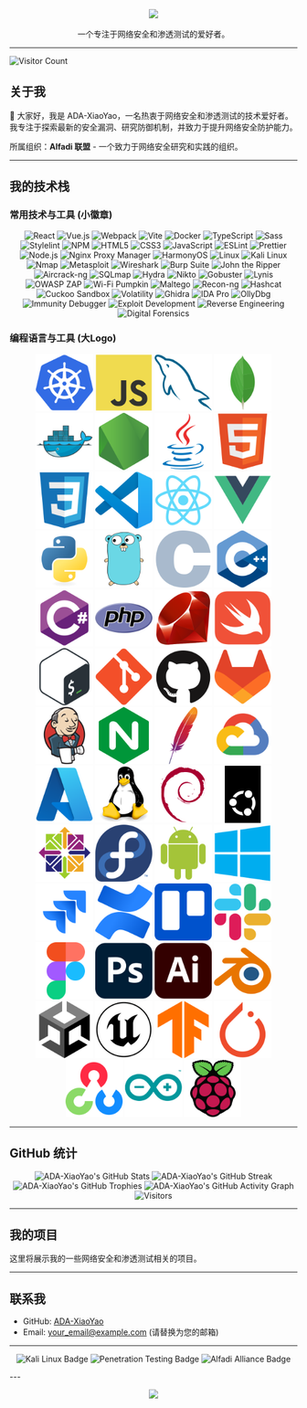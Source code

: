<p align="center">
<img src="https://capsule-render.vercel.app/api?type=waving&color=timeGradient&height=250&section=header&text=Xiao%20Yao&fontSize=80&fontAlign=50&fontAlignY=30&animation=twinkling" />
</p>

<p align="center">
  一个专注于网络安全和渗透测试的爱好者。
</p>

---
![Visitor Count](https://profile-counter.glitch.me/ADA-XiaoYao/count.svg)
## 关于我

👋 大家好，我是 ADA-XiaoYao，一名热衷于网络安全和渗透测试的技术爱好者。我专注于探索最新的安全漏洞、研究防御机制，并致力于提升网络安全防护能力。

所属组织：**Alfadi 联盟** - 一个致力于网络安全研究和实践的组织。

---

## 我的技术栈

### 常用技术与工具 (小徽章)

<p align="center">
  <img src="https://img.shields.io/badge/-React-61DAFB?style=for-the-badge&logo=react&logoColor=white" alt="React"/>
  <img src="https://img.shields.io/badge/-Vue.js-4FC08D?style=for-the-badge&logo=vue.js&logoColor=white" alt="Vue.js"/>
  <img src="https://img.shields.io/badge/-Webpack-8DD6F9?style=for-the-badge&logo=webpack&logoColor=white" alt="Webpack"/>
  <img src="https://img.shields.io/badge/-Vite-646CFF?style=for-the-badge&logo=vite&logoColor=white" alt="Vite"/>
  <img src="https://img.shields.io/badge/-Docker-2496ED?style=for-the-badge&logo=docker&logoColor=white" alt="Docker"/>
  <img src="https://img.shields.io/badge/-TypeScript-3178C6?style=for-the-badge&logo=typescript&logoColor=white" alt="TypeScript"/>
  <img src="https://img.shields.io/badge/-Sass-CC6699?style=for-the-badge&logo=sass&logoColor=white" alt="Sass"/>
  <img src="https://img.shields.io/badge/-Stylelint-263238?style=for-the-badge&logo=stylelint&logoColor=white" alt="Stylelint"/>
  <img src="https://img.shields.io/badge/-NPM-CB3837?style=for-the-badge&logo=npm&logoColor=white" alt="NPM"/>
  <img src="https://img.shields.io/badge/-HTML5-E34F26?style=for-the-badge&logo=html5&logoColor=white" alt="HTML5"/>
  <img src="https://img.shields.io/badge/-CSS3-1572B6?style=for-the-badge&logo=css3&logoColor=white" alt="CSS3"/>
  <img src="https://img.shields.io/badge/-JavaScript-F7DF1E?style=for-the-badge&logo=javascript&logoColor=black" alt="JavaScript"/>
  <img src="https://img.shields.io/badge/-ESLint-4B32C3?style=for-the-badge&logo=eslint&logoColor=white" alt="ESLint"/>
  <img src="https://img.shields.io/badge/-Prettier-F7B93E?style=for-the-badge&logo=prettier&logoColor=black" alt="Prettier"/>
  <img src="https://img.shields.io/badge/-Node.js-339933?style=for-the-badge&logo=node.js&logoColor=white" alt="Node.js"/>
  <img src="https://img.shields.io/badge/-Nginx%20Proxy%20Manager-009639?style=for-the-badge&logo=nginxproxymanager&logoColor=white" alt="Nginx Proxy Manager"/>
  <img src="https://img.shields.io/badge/-HarmonyOS-000000?style=for-the-badge&logo=huawei&logoColor=white" alt="HarmonyOS"/>
  <img src="https://img.shields.io/badge/-Linux-FCC624?style=for-the-badge&logo=linux&logoColor=black" alt="Linux"/>
  <img src="https://img.shields.io/badge/-Kali-5C7F8C?style=for-the-badge&logo=kali-linux&logoColor=white" alt="Kali Linux"/>
  <img src="https://img.shields.io/badge/-Nmap-E43F3F?style=for-the-badge&logo=nmap&logoColor=white" alt="Nmap"/>
  <img src="https://img.shields.io/badge/-Metasploit-FF4081?style=for-the-badge&logo=metasploit&logoColor=white" alt="Metasploit"/>
  <img src="https://img.shields.io/badge/-Wireshark-1679A7?style=for-the-badge&logo=wireshark&logoColor=white" alt="Wireshark"/>
  <img src="https://img.shields.io/badge/-Burp%20Suite-F06529?style=for-the-badge&logo=burpsuite&logoColor=white" alt="Burp Suite"/>
  <img src="https://img.shields.io/badge/-John%20the%20Ripper-A60000?style=for-the-badge&logo=johntheripper&logoColor=white" alt="John the Ripper"/>
  <img src="https://img.shields.io/badge/-Aircrack--ng-007ACC?style=for-the-badge&logo=aircrack-ng&logoColor=white" alt="Aircrack-ng"/>
  <img src="https://img.shields.io/badge/-SQLmap-607D8B?style=for-the-badge&logo=sqlmap&logoColor=white" alt="SQLmap"/>
  <img src="https://img.shields.io/badge/-Hydra-4CAF50?style=for-the-badge&logo=hydra&logoColor=white" alt="Hydra"/>
  <img src="https://img.shields.io/badge/-Nikto-FFC107?style=for-the-badge&logo=nikto&logoColor=black" alt="Nikto"/>
  <img src="https://img.shields.io/badge/-Gobuster-7B1FA2?style=for-the-badge&logo=gobuster&logoColor=white" alt="Gobuster"/>
  <img src="https://img.shields.io/badge/-Lynis-00BCD4?style=for-the-badge&logo=lynis&logoColor=white" alt="Lynis"/>
  <img src="https://img.shields.io/badge/-OWASP%20ZAP-FF5722?style=for-the-badge&logo=owasp&logoColor=white" alt="OWASP ZAP"/>
  <img src="https://img.shields.io/badge/-Wi--Fi%20Pumpkin-FF7F50?style=for-the-badge&logo=python&logoColor=white" alt="Wi-Fi Pumpkin"/>
  <img src="https://img.shields.io/badge/-Maltego-FFD700?style=for-the-badge&logo=maltego&logoColor=black" alt="Maltego"/>
  <img src="https://img.shields.io/badge/-Recon--ng-8A2BE2?style=for-the-badge&logo=python&logoColor=white" alt="Recon-ng"/>
  <img src="https://img.shields.io/badge/-Hashcat-800000?style=for-the-badge&logo=hashicorp&logoColor=white" alt="Hashcat"/>
  <img src="https://img.shields.io/badge/-Cuckoo%20Sandbox-008080?style=for-the-badge&logo=python&logoColor=white" alt="Cuckoo Sandbox"/>
  <img src="https://img.shields.io/badge/-Volatility-4682B4?style=for-the-badge&logo=python&logoColor=white" alt="Volatility"/>
  <img src="https://img.shields.io/badge/-Ghidra-6A5ACD?style=for-the-badge&logo=ghidra&logoColor=white" alt="Ghidra"/>
  <img src="https://img.shields.io/badge/-IDA%20Pro-FF4500?style=for-the-badge&logo=ida&logoColor=white" alt="IDA Pro"/>
  <img src="https://img.shields.io/badge/-OllyDbg-8B0000?style=for-the-badge&logo=windows&logoColor=white" alt="OllyDbg"/>
  <img src="https://img.shields.io/badge/-Immunity%20Debugger-4B0082?style=for-the-badge&logo=windows&logoColor=white" alt="Immunity Debugger"/>
  <img src="https://img.shields.io/badge/-Exploit%20Development-A52A2A?style=for-the-badge&logo=kali-linux&logoColor=white" alt="Exploit Development"/>
  <img src="https://img.shields.io/badge/-Reverse%20Engineering-2F4F4F?style=for-the-badge&logo=kali-linux&logoColor=white" alt="Reverse Engineering"/>
  <img src="https://img.shields.io/badge/-Digital%20Forensics-8B4513?style=for-the-badge&logo=kali-linux&logoColor=white" alt="Digital Forensics"/>
</p>

### 编程语言与工具 (大Logo)

<p align="center">
  <img src="https://raw.githubusercontent.com/devicons/devicon/master/icons/kubernetes/kubernetes-plain.svg" alt="Kubernetes" width="100"/>
  <img src="https://raw.githubusercontent.com/devicons/devicon/master/icons/javascript/javascript-original.svg" alt="JavaScript" width="100"/>
  <img src="https://raw.githubusercontent.com/devicons/devicon/master/icons/mysql/mysql-original.svg" alt="MySQL" width="100"/>
  <img src="https://raw.githubusercontent.com/devicons/devicon/master/icons/mongodb/mongodb-original.svg" alt="MongoDB" width="100"/>
  <img src="https://raw.githubusercontent.com/devicons/devicon/master/icons/docker/docker-original.svg" alt="Docker" width="100"/>
  <img src="https://raw.githubusercontent.com/devicons/devicon/master/icons/nodejs/nodejs-original.svg" alt="Node.js" width="100"/>
  <img src="https://raw.githubusercontent.com/devicons/devicon/master/icons/java/java-original.svg" alt="Java" width="100"/>
  <img src="https://raw.githubusercontent.com/devicons/devicon/master/icons/html5/html5-original.svg" alt="HTML5" width="100"/>
  <img src="https://raw.githubusercontent.com/devicons/devicon/master/icons/css3/css3-original.svg" alt="CSS3" width="100"/>
  <img src="https://raw.githubusercontent.com/devicons/devicon/master/icons/vscode/vscode-original.svg" alt="VS Code" width="100"/>
  <img src="https://raw.githubusercontent.com/devicons/devicon/master/icons/react/react-original.svg" alt="React" width="100"/>
  <img src="https://raw.githubusercontent.com/devicons/devicon/master/icons/vuejs/vuejs-original.svg" alt="Vue.js" width="100"/>
  <img src="https://raw.githubusercontent.com/devicons/devicon/master/icons/python/python-original.svg" alt="Python" width="100"/>
  <img src="https://raw.githubusercontent.com/devicons/devicon/master/icons/go/go-original.svg" alt="Go" width="100"/>
  <img src="https://raw.githubusercontent.com/devicons/devicon/master/icons/c/c-original.svg" alt="C" width="100"/>
  <img src="https://raw.githubusercontent.com/devicons/devicon/master/icons/cplusplus/cplusplus-original.svg" alt="C++" width="100"/>
  <img src="https://raw.githubusercontent.com/devicons/devicon/master/icons/csharp/csharp-original.svg" alt="C#" width="100"/>
  <img src="https://raw.githubusercontent.com/devicons/devicon/master/icons/php/php-original.svg" alt="PHP" width="100"/>
  <img src="https://raw.githubusercontent.com/devicons/devicon/master/icons/ruby/ruby-original.svg" alt="Ruby" width="100"/>
  <img src="https://raw.githubusercontent.com/devicons/devicon/master/icons/swift/swift-original.svg" alt="Swift" width="100"/>
  <img src="https://raw.githubusercontent.com/devicons/devicon/master/icons/bash/bash-original.svg" alt="Bash" width="100"/>
  <img src="https://raw.githubusercontent.com/devicons/devicon/master/icons/git/git-original.svg" alt="Git" width="100"/>
  <img src="https://raw.githubusercontent.com/devicons/devicon/master/icons/github/github-original.svg" alt="GitHub" width="100"/>
  <img src="https://raw.githubusercontent.com/devicons/devicon/master/icons/gitlab/gitlab-original.svg" alt="GitLab" width="100"/>
  <img src="https://raw.githubusercontent.com/devicons/devicon/master/icons/jenkins/jenkins-original.svg" alt="Jenkins" width="100"/>
  <img src="https://raw.githubusercontent.com/devicons/devicon/master/icons/nginx/nginx-original.svg" alt="Nginx" width="100"/>
  <img src="https://raw.githubusercontent.com/devicons/devicon/master/icons/apache/apache-original.svg" alt="Apache" width="100"/>
  <img src="https://raw.githubusercontent.com/devicons/devicon/master/icons/googlecloud/googlecloud-original.svg" alt="Google Cloud" width="100"/>
  <img src="https://raw.githubusercontent.com/devicons/devicon/master/icons/azure/azure-original.svg" alt="Azure" width="100"/>
  <img src="https://raw.githubusercontent.com/devicons/devicon/master/icons/linux/linux-original.svg" alt="Linux" width="100"/>
  <img src="https://raw.githubusercontent.com/devicons/devicon/master/icons/debian/debian-original.svg" alt="Debian" width="100"/>
  <img src="https://raw.githubusercontent.com/devicons/devicon/master/icons/ubuntu/ubuntu-plain.svg" alt="Ubuntu" width="100"/>
  <img src="https://raw.githubusercontent.com/devicons/devicon/master/icons/centos/centos-original.svg" alt="CentOS" width="100"/>
  <img src="https://raw.githubusercontent.com/devicons/devicon/master/icons/fedora/fedora-original.svg" alt="Fedora" width="100"/>
  <img src="https://raw.githubusercontent.com/devicons/devicon/master/icons/android/android-original.svg" alt="Android" width="100"/>
  <img src="https://raw.githubusercontent.com/devicons/devicon/master/icons/windows8/windows8-original.svg" alt="Windows" width="100"/>
  <img src="https://raw.githubusercontent.com/devicons/devicon/master/icons/jira/jira-original.svg" alt="Jira" width="100"/>
  <img src="https://raw.githubusercontent.com/devicons/devicon/master/icons/confluence/confluence-original.svg" alt="Confluence" width="100"/>
  <img src="https://raw.githubusercontent.com/devicons/devicon/master/icons/trello/trello-plain.svg" alt="Trello" width="100"/>
  <img src="https://raw.githubusercontent.com/devicons/devicon/master/icons/slack/slack-original.svg" alt="Slack" width="100"/>
  <img src="https://raw.githubusercontent.com/devicons/devicon/master/icons/figma/figma-original.svg" alt="Figma" width="100"/>
  <img src="https://raw.githubusercontent.com/devicons/devicon/master/icons/photoshop/photoshop-plain.svg" alt="Photoshop" width="100"/>
  <img src="https://raw.githubusercontent.com/devicons/devicon/master/icons/illustrator/illustrator-plain.svg" alt="Illustrator" width="100"/>
  <img src="https://raw.githubusercontent.com/devicons/devicon/master/icons/blender/blender-original.svg" alt="Blender" width="100"/>
  <img src="https://raw.githubusercontent.com/devicons/devicon/master/icons/unity/unity-original.svg" alt="Unity" width="100"/>
  <img src="https://raw.githubusercontent.com/devicons/devicon/master/icons/unrealengine/unrealengine-original.svg" alt="Unreal Engine" width="100"/>
  <img src="https://raw.githubusercontent.com/devicons/devicon/master/icons/tensorflow/tensorflow-original.svg" alt="TensorFlow" width="100"/>
  <img src="https://raw.githubusercontent.com/devicons/devicon/master/icons/pytorch/pytorch-original.svg" alt="PyTorch" width="100"/>
  <img src="https://raw.githubusercontent.com/devicons/devicon/master/icons/opencv/opencv-original.svg" alt="OpenCV" width="100"/>
  <img src="https://raw.githubusercontent.com/devicons/devicon/master/icons/arduino/arduino-original.svg" alt="Arduino" width="100"/>
  <img src="https://raw.githubusercontent.com/devicons/devicon/master/icons/raspberrypi/raspberrypi-original.svg" alt="Raspberry Pi" width="100"/>

---

## GitHub 统计

<p align="center">
  <img src="https://github-readme-stats.vercel.app/api?username=ADA-XiaoYao&show_icons=true&theme=dark&hide_border=true&count_private=true" alt="ADA-XiaoYao's GitHub Stats"/>
  <img src="https://github-readme-streak-stats.herokuapp.com/?user=ADA-XiaoYao&theme=dark&hide_border=true" alt="ADA-XiaoYao's GitHub Streak"/>
  <img src="https://github-profile-trophy.vercel.app/?username=ADA-XiaoYao&theme=dark" alt="ADA-XiaoYao's GitHub Trophies"/>
  <img src="https://github-readme-activity-graph.vercel.app/graph?username=ADA-XiaoYao&theme=dark" alt="ADA-XiaoYao's GitHub Activity Graph"/>
  <img src="https://visitor-badge.glitch.me/badge?page_id=ADA-XiaoYao.ADA-XiaoYao&left_color=green&right_color=red" alt="Visitors"/>
</p>

---

## 我的项目

这里将展示我的一些网络安全和渗透测试相关的项目。

---

## 联系我

- GitHub: [ADA-XiaoYao](https://github.com/ADA-XiaoYao)
- Email: [your_email@example.com](mailto:your_email@example.com) (请替换为您的邮箱)

---

<p align="center">
  <img src="https://img.shields.io/badge/Powered%20by-Kali%20Linux-blue.svg?style=for-the-badge&logo=kali-linux&logoColor=white" alt="Kali Linux Badge">
  <img src="https://img.shields.io/badge/Cybersecurity-Penetration%20Testing-darkblue.svg?style=for-the-badge&logo=hackthebox&logoColor=white" alt="Penetration Testing Badge">
  <img src="https://img.shields.io/badge/Organization-Alfadi%20Alliance-lightgray.svg?style=for-the-badge&logo=github&logoColor=white" alt="Alfadi Alliance Badge">
</p>
---
<p align="center">
<img src="https://capsule-render.vercel.app/api?type=waving&color=timeGradient&height=250&&section=footer&text=BYE!&fontSize=80&fontAlign=50&fontAlignY=70&animation=twinkling" />
</p>